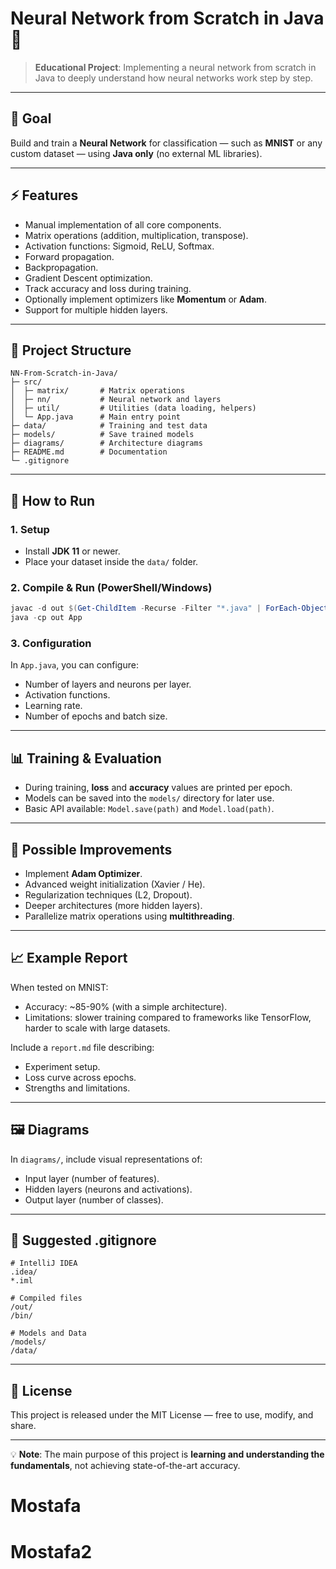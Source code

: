 # Neural Network from Scratch in Java 🧠

> **Educational Project**: Implementing a neural network from scratch in Java to deeply understand how neural networks work step by step.

---

## 🎯 Goal

Build and train a **Neural Network** for classification — such as **MNIST** or any custom dataset — using **Java only** (no external ML libraries).

---

## ⚡ Features

* Manual implementation of all core components.
* Matrix operations (addition, multiplication, transpose).
* Activation functions: Sigmoid, ReLU, Softmax.
* Forward propagation.
* Backpropagation.
* Gradient Descent optimization.
* Track accuracy and loss during training.
* Optionally implement optimizers like **Momentum** or **Adam**.
* Support for multiple hidden layers.

---

## 📂 Project Structure

```
NN-From-Scratch-in-Java/
├─ src/
│  ├─ matrix/       # Matrix operations
│  ├─ nn/           # Neural network and layers
│  ├─ util/         # Utilities (data loading, helpers)
│  └─ App.java      # Main entry point
├─ data/            # Training and test data
├─ models/          # Save trained models
├─ diagrams/        # Architecture diagrams
├─ README.md        # Documentation
└─ .gitignore
```

---

## 🚀 How to Run

### 1. Setup

* Install **JDK 11** or newer.
* Place your dataset inside the `data/` folder.

### 2. Compile & Run (PowerShell/Windows)

```powershell
javac -d out $(Get-ChildItem -Recurse -Filter "*.java" | ForEach-Object { $_.FullName })
java -cp out App
```

### 3. Configuration

In `App.java`, you can configure:

* Number of layers and neurons per layer.
* Activation functions.
* Learning rate.
* Number of epochs and batch size.

---

## 📊 Training & Evaluation

* During training, **loss** and **accuracy** values are printed per epoch.
* Models can be saved into the `models/` directory for later use.
* Basic API available: `Model.save(path)` and `Model.load(path)`.

---

## 🔧 Possible Improvements

* Implement **Adam Optimizer**.
* Advanced weight initialization (Xavier / He).
* Regularization techniques (L2, Dropout).
* Deeper architectures (more hidden layers).
* Parallelize matrix operations using **multithreading**.

---

## 📈 Example Report

When tested on MNIST:

* Accuracy: \~85-90% (with a simple architecture).
* Limitations: slower training compared to frameworks like TensorFlow, harder to scale with large datasets.

Include a `report.md` file describing:

* Experiment setup.
* Loss curve across epochs.
* Strengths and limitations.

---

## 🖼️ Diagrams

In `diagrams/`, include visual representations of:

* Input layer (number of features).
* Hidden layers (neurons and activations).
* Output layer (number of classes).

---

## 📝 Suggested .gitignore

```
# IntelliJ IDEA
.idea/
*.iml

# Compiled files
/out/
/bin/

# Models and Data
/models/
/data/
```

---

## 📜 License

This project is released under the MIT License — free to use, modify, and share.

---

💡 **Note**: The main purpose of this project is **learning and understanding the fundamentals**, not achieving state-of-the-art accuracy.


# Mostafa
# Mostafa2



